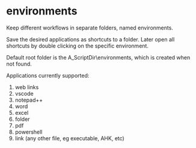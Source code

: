 # environments

Keep different workflows in separate folders, named environments.

Save the desired applications as shortcuts to a folder.
Later open all shortcuts by double clicking on the specific environment.

Default root folder is the A_ScriptDir\environments, which is created when not found.

Applications currently supported:

1. web links
2. vscode
3. notepad++
4. word
5. excel
6. folder
7. pdf
8. powershell
9. link (any other file, eg executable, AHK, etc)
